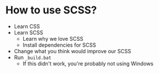 # How to use SCSS?

* Learn CSS
* Learn SCSS
    * Learn why we love SCSS
    * Install dependencies for SCSS
* Change what you think would improve our SCSS
* Run `_build.bat`
    * If this didn't work, you're probably not using Windows